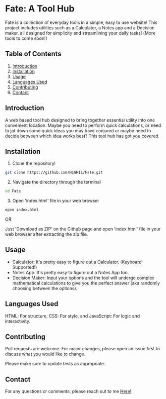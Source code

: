 # Fate: A Tool Hub
Fate is a collection of everyday tools in a simple, easy to use website! This project includes utilities such as a Calculater, a Notes app and a Decision maker, all designed for simplicity and streamlining your daily tasks! (More tools to come soon!)

## Table of Contents
1. [Introduction](https://github.com/H1GH11/Fate?tab=readme-ov-file#introduction)
2. [Installation](https://github.com/H1GH11/Fate?tab=readme-ov-file#installation)
3. [Usage](https://github.com/H1GH11/Fate?tab=readme-ov-file#usage)
4. [Languages Used](https://github.com/H1GH11/Fate?tab=readme-ov-file#languages-used)
5. [Contributing](https://github.com/H1GH11/Fate?tab=readme-ov-file#languages-used)
6. [Contact](https://github.com/H1GH11/Fate?tab=readme-ov-file#languages-used)

## Introduction
A web based tool hub designed to bring together essential utility into one convenient location. Maybe you need to perform quick calculations, or need to jot down some quick ideas you may have conjured or maybe need to decide between which idea works best? This tool hub has got you covered.

## Installation
1. Clone the repository!
```bash
git clone https://github.com/H1GH11/Fate.git
```

2. Navigate the directory through the terminal
```bash 
cd Fate
```

3. Open 'index.html' file in your web browser
```bash
open index.html
```

OR 

Just 'Download as ZIP' on the Github page and open 'index.html' file in your web browser after extracting the zip file.
## Usage
- Calculator: It's pretty easy to figure out a Calculator. (Keyboard Supported!)
- Notes App: It's pretty easy to figure out a Notes App too.
- Decision Maker: Input your options and the tool will undergo complex mathematical calculations to give you the perfect answer (aka randomly choosing between the options).
## Languages Used
HTML: For structure, CSS: For style, and JavaScript: For logic and interactivity.
## Contributing 

Pull requests are welcome. For major changes, please open an issue first
to discuss what you would like to change.

Please make sure to update tests as appropriate.

## Contact
For any questions or comments, please reach out to me [Here!](mailto:pawanksingh12dec@gmail.com)
